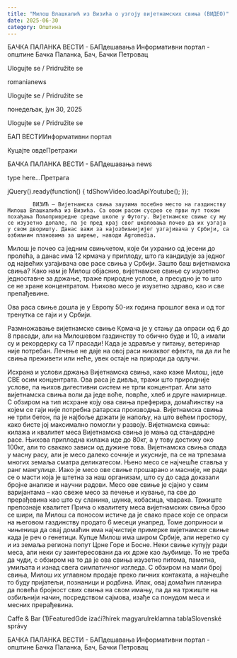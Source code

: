 ```yaml
---
title: "Милош Влашкалић из Визића о узгоју вијетнамских свиња (ВИДЕО)"
date: 2025-06-30
category: Општина
---
```


БАЧКА ПАЛАНКА ВЕСТИ - БАПдешавања Информативни портал - општине Бачка Паланка, Бач, Бачки Петровац

Ulogujte se / Pridružite se

romanianews

Ulogujte se / Pridružite se

понедељак, јун 30, 2025

Ulogujte se / Pridružite se

БАП ВЕСТИИнформативни портал

Куцајте овдеПретражи

БАЧКА ПАЛАНКА ВЕСТИ - БАПдешавања news

type here...Претрага

jQuery().ready(function() {
                            tdShowVideo.loadApiYoutube(); 
                        });
                        
                    
            ВИЗИЋ – Вијетнамска свиња заузима посебно место на газдинству Милоша Влашкалића из Визића. Са овом расом сусрео се први пут током похађања Пољопривредне средње школе у Футогу. Вијетнамске свиње су му се изузетно допале, па је пред крај свог школовања почео да их узгаја у свом дворишту. Данас важи за најозбиљнијијег узгајивача у Србији, са озбиљним плановима за ширење, наводи Agromedia.

Милош је почео са једним свињчетом, које би ухранио од јесени до пролећа, а данас има 12 крмача у приплоду, што га кандидује за једног од највећих узгајивача ове расе свиња у Србији.
Зашто баш вијетнамска свиња?
Како нам је Милош објаснио, вијетнамске свиње су изузетно једноставне за држање, траже природне услове, а пресудно је то што се не хране концентратом. Њихово месо је изузетно здраво, као и све препађевине.


Ова раса свиње дошла је у Европу 50-их година прошлог века и од тог тренутка се гаји и у Србији.


Размножавање вијетнамске свиње
Крмача је у стању да опраси од 6 до 8 прасади, али на Милошевом газдинству то обично буде и 10, а имали су и рекордерку са 17 прасади!
Када је здравље у питању, ветеринар није потребан. Лечење не даје на овој раси никаквог ефекта, па да ли ће свиња преживети или неће, увек остаје на природи да одлучи.


Исхрана и услови држања
Вијетнамска свиња, како каже Милош, једе СВЕ осим концентрата. Ова раса је дивља, тражи што природније услове, па њихов дигестивни систем не трпи концентрат. Али зато вијетнамска свиња воли да једе воће, поврће, хлеб и друге намирнице.
С обзиром на тип исхране коју ова свиња преферира, домаћинству на којем се гаји није потребна ратарска производња.
Вијетнамска свиња не трпи бетон, па је најбоље држати је напољу, на што већем простору, како бисте јој максимално помогли у развоју.
Вијетнамска свиња: килажа и квалитет меса
Вијетнамска свиња је мања од стандардне расе. Њихова приплодна килажа иде до 80кг, а у тову достижу око 100кг, али то свакако зависи од дужине това.
Вијетнамска свиња спада у масну расу, али је месо далеко сочније и укусније, па се на трпезама многих земаља сматра деликатесом. Њено месо се најчешће ставља у ранг мангулице.
Иако је месо ове свиње прошарано и масније, не ради се о масти која је штетна за наш организам, што су до сада доказали бројне анализе и научни радови.
Месо ове свиње је сјајно у свим варијантама – као свеже месо за печење и кување, па све до прерађевина као што су сланина, шунка, кобасица, чварака.
Тржиште препознаје квалитет
Прича о квалитету меса вијетнамских свиња брзо се шири, па Милош са поносом истиче да је свако прасе које се опраси на његовом газдинству продато 6 месеци унапред. Томе доприноси и чињеница да овај домаћин има најчистије примерке вијетнамске свиње када је реч о генетици.
Купце Милош има широм Србије, али неретко су и из земаља региона попут Црне Горе и Босне. Неки свиње купују ради меса, али неки су заинтересовани да их држе као љубимце. То не треба да чуди, с обзиром на то да је ова свиња изузетно питома, паметна, умиљата и изнад свега симпатичног изгледа.
С обзиром на мали број свиња, Милош их углавном продаје преко личних контаката, а најчешће то буду пријатељи, познаници и родбина.
Ипак, овај домаћин планира да повећа бројност свих свиња на свом имању, па да на тржиште на озбиљнији начин, посредством сајмова, изађе са понудом меса и месних прерађевина.

Caffe & Bar (1)FeaturedGde izaći?hírek magyarulreklamna tablaSlovenské správy

БАЧКА ПАЛАНКА ВЕСТИ - БАПдешавања Информативни портал - општине Бачка Паланка, Бач, Бачки Петровац
